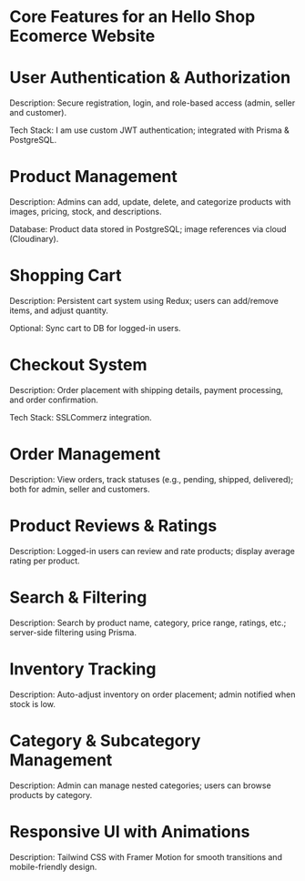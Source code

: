 # Core Features for an Hello Shop Ecomerce Website

# User Authentication & Authorization
Description: Secure registration, login, and role-based access (admin, seller and customer).

Tech Stack: I am use custom JWT authentication; integrated with Prisma & PostgreSQL.

# Product Management
Description: Admins can add, update, delete, and categorize products with images, pricing, stock, and descriptions.

Database: Product data stored in PostgreSQL; image references via cloud (Cloudinary).

# Shopping Cart
Description: Persistent cart system using Redux; users can add/remove items, and adjust quantity.

Optional: Sync cart to DB for logged-in users.

# Checkout System
Description: Order placement with shipping details, payment processing, and order confirmation.

Tech Stack: SSLCommerz integration.

# Order Management
Description: View orders, track statuses (e.g., pending, shipped, delivered); both for admin, seller and customers.

# Product Reviews & Ratings
Description: Logged-in users can review and rate products; display average rating per product.

# Search & Filtering
Description: Search by product name, category, price range, ratings, etc.; server-side filtering using Prisma.

# Inventory Tracking
Description: Auto-adjust inventory on order placement; admin notified when stock is low.

# Category & Subcategory Management
Description: Admin can manage nested categories; users can browse products by category.

# Responsive UI with Animations
Description: Tailwind CSS with Framer Motion for smooth transitions and mobile-friendly design.
